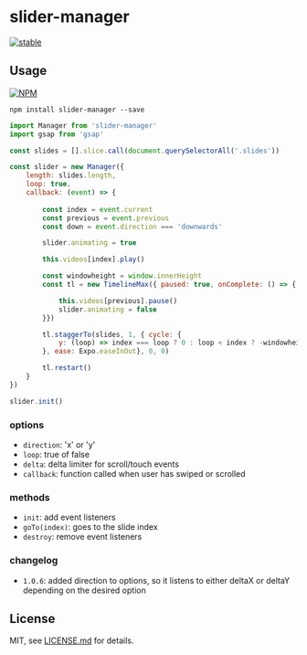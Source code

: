 # slider-manager

[![stable](http://badges.github.io/stability-badges/dist/stable.svg)](http://github.com/badges/stability-badges)

## Usage

[![NPM](https://nodei.co/npm/slider-manager.png)](https://www.npmjs.com/package/slider-manager)

`npm install slider-manager --save`

```javascript
import Manager from 'slider-manager'
import gsap from 'gsap'

const slides = [].slice.call(document.querySelectorAll('.slides'))

const slider = new Manager({
    length: slides.length,
    loop: true,
    callback: (event) => {
        
        const index = event.current
        const previous = event.previous
        const down = event.direction === 'downwards'

        slider.animating = true

        this.videos[index].play()

        const windowheight = window.innerHeight
        const tl = new TimelineMax({ paused: true, onComplete: () => {

            this.videos[previous].pause()
            slider.animating = false
        }})

        tl.staggerTo(slides, 1, { cycle: {
            y: (loop) => index === loop ? 0 : loop < index ? -windowheight : windowheight
        }, ease: Expo.easeInOut}, 0, 0)

        tl.restart()
    }
})

slider.init()
```

### options

- `direction`: 'x' or 'y'
- `loop`: true of false
- `delta`: delta limiter for scroll/touch events
- `callback`: function called when user has swiped or scrolled

### methods

- `init`: add event listeners
- `goTo(index)`: goes to the slide index
- `destroy`: remove event listeners

### changelog

- `1.0.6`: added direction to options, so it listens to either deltaX or deltaY depending on the desired option

## License

MIT, see [LICENSE.md](http://github.com/BaptisteBriel/slider-manager/blob/master/LICENSE.md) for details.
